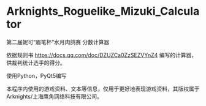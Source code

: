 # Arknights_Roguelike_Mizuki_Calculator
第二届妮可“眉笔杯”水月肉鸽赛 分数计算器

依据规则书 https://docs.qq.com/doc/DZUZCa0ZzSEZVYnZ4 编写的计算器，供裁判统计选手的得分。

使用Python，PyQt5编写

本程序内使用的游戏资料、文本等信息，仅用于更好地表现游戏资料，其版权属于 Arknights/上海鹰角网络科技有限公司。
